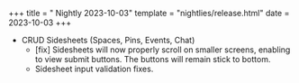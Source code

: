 +++
title = " Nightly 2023-10-03"
template = "nightlies/release.html"
date = 2023-10-03
+++

- CRUD Sidesheets (Spaces, Pins, Events, Chat)
  - [fix] Sidesheets will now properly scroll on smaller screens, enabling to view submit buttons. The buttons will remain stick to bottom.
  - Sidesheet input validation fixes.

